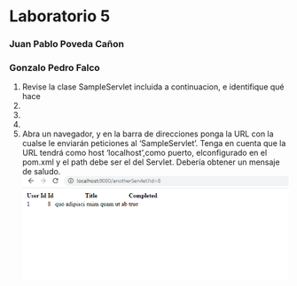 # Laboratorio 5
### Juan Pablo Poveda Cañon
### Gonzalo Pedro Falco


1. Revise la clase SampleServlet incluida a continuacion, e identifique qué hace
2.
3.
4.
5. Abra un navegador, y en la barra de direcciones ponga la URL con la cualse le enviarán peticiones al ‘SampleServlet’. Tenga en cuenta que la URL tendrá
como host ‘localhost’,como puerto, elconfigurado en el pom.xml y el path debe ser el del Servlet. Debería obtener un mensaje de saludo.
![imagen 1](https://github.com/gonzafalco7/Laboratorio5/blob/main/Screenshot%202023-03-17%20145929.png)
